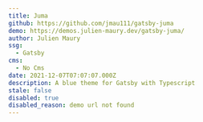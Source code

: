 ```yaml
---
title: Juma
github: https://github.com/jmau111/gatsby-juma
demo: https://demos.julien-maury.dev/gatsby-juma/
author: Julien Maury
ssg:
  - Gatsby
cms:
  - No Cms
date: 2021-12-07T07:07:07.000Z
description: A blue theme for Gatsby with Typescript
stale: false
disabled: true
disabled_reason: demo url not found
---
```


